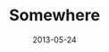 ---
discogs_id: 4593655
discogs_master_id: 1020285
title: Somewhere
artists: ['Keith Jarrett Trio']
date: 2013-05-24
genre: ['Jazz']
image: Somewhere-4593655.jpg
label: ECM Records
country: Germany
video: https://www.youtube.com/watch?v=yQc4Z0QK4Hc
category: Keith Jarrett
---